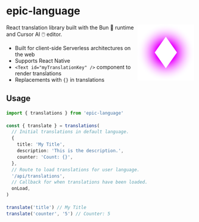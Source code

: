 # epic-language

<img align="right" src="https://github.com/tobua/epic-language/raw/main/logo.svg" width="30%" alt="Language Logo" />

React translation library built with the Bun 🐰 runtime and Cursor AI 🖱️ editor.

- Built for client-side Serverless architectures on the web
- Supports React Native
- `<Text id="myTranslationKey" />` component to render translations
- Replacements with `{}` in translations

## Usage

```ts
import { translations } from 'epic-language'

const { translate } = translations(
  // Initial translations in default language.
  {
    title: 'My Title',
    description: 'This is the description.',
    counter: 'Count: {}',
  },
  // Route to load translations for user language.
  '/api/translations',
  // Callback for when translations have been loaded.
  onLoad,
)

translate('title') // My Title
translate('counter', '5') // Counter: 5
```
